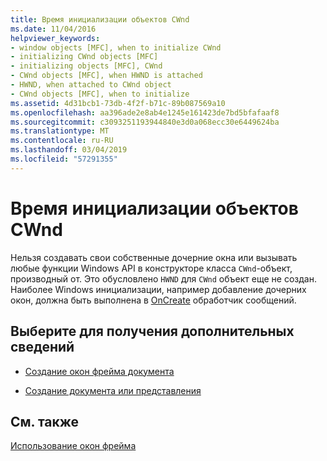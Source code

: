 ```yaml
---
title: Время инициализации объектов CWnd
ms.date: 11/04/2016
helpviewer_keywords:
- window objects [MFC], when to initialize CWnd
- initializing CWnd objects [MFC]
- initializing objects [MFC], CWnd
- CWnd objects [MFC], when HWND is attached
- HWND, when attached to CWnd object
- CWnd objects [MFC], when to initialize
ms.assetid: 4d31bcb1-73db-4f2f-b71c-89b087569a10
ms.openlocfilehash: aa396ade2e8ab4e1245e161423de7bd5bfafaaf8
ms.sourcegitcommit: c3093251193944840e3d0a068ecc30e6449624ba
ms.translationtype: MT
ms.contentlocale: ru-RU
ms.lasthandoff: 03/04/2019
ms.locfileid: "57291355"
---
```

# <a name="when-to-initialize-cwnd-objects"></a>Время инициализации объектов CWnd

Нельзя создавать свои собственные дочерние окна или вызывать любые функции Windows API в конструкторе класса `CWnd`-объект, производный от. Это обусловлено `HWND` для `CWnd` объект еще не создан. Наиболее Windows инициализации, например добавление дочерних окон, должна быть выполнена в [OnCreate](../mfc/reference/cwnd-class.md#oncreate) обработчик сообщений.

## <a name="what-do-you-want-to-know-more-about"></a>Выберите для получения дополнительных сведений

- [Создание окон фрейма документа](../mfc/creating-document-frame-windows.md)

- [Создание документа или представления](../mfc/document-view-creation.md)

## <a name="see-also"></a>См. также

[Использование окон фрейма](../mfc/using-frame-windows.md)
